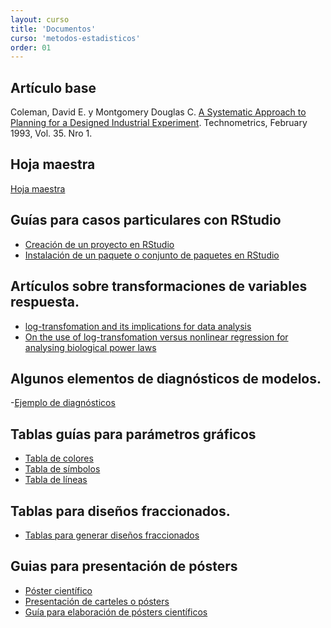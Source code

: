 ```yaml
---
layout: curso
title: 'Documentos'
curso: 'metodos-estadisticos'
order: 01
---
```


## Artículo base

Coleman, David E. y Montgomery Douglas C. [A Systematic Approach to Planning for a Designed Industrial Experiment](/metodos-estadisticos/docs/ASystematicApproachtoPlanningforaDesignedIndustrualExperiment.pdf).
Technometrics, February 1993, Vol. 35. Nro 1.

## Hoja maestra

[Hoja maestra](/metodos-estadisticos/docs/HojaMaestra.pdf)

## Guías para casos particulares con RStudio


- [Creación de un proyecto en RStudio](/metodos-estadisticos/docs/proyecto.html)
- [Instalación de un paquete o conjunto de paquetes en RStudio](./docs/instala.html)

## Artículos sobre transformaciones de variables respuesta.

- [log-transfomation and its implications for data analysis](./docs/log-transfomation_and_its_implications_for_data_analysis.pdf)
- [On the use of log-transfomation versus nonlinear regression for analysing biological power laws](./docs/On_the_use_of_log-transformation_versus_nonlinear_regression_for_analyzing_biological_power_laws.pdf)

## Algunos elementos de diagnósticos de modelos.

 -[Ejemplo de diagnósticos](./docs/diagnosticos.html)

## Tablas guías para parámetros gráficos

- [Tabla de colores](/metodos-estadisticos/docs/ColorChart.pdf)
- [Tabla de símbolos](/metodos-estadisticos/docs/points.png)
- [Tabla de líneas](/metodos-estadisticos/docs/lines.png)

## Tablas para diseños fraccionados.

- [Tablas para generar diseños fraccionados](/metodos-estadisticos/docs/tablas_fraccionados.pdf)

## Guias para presentación de pósters

- [Póster científico](/metodos-estadisticos/docs/DocumentoPrincipalEGuardiola_poster_cientifico.pdf)
- [Presentación de carteles o pósters](/metodos-estadisticos/docs/mgi20400.pdf)
- [Guía para elaboración de pósters científicos](/metodos-estadisticos/docs/poster-1209925152397079-9.pdf)
